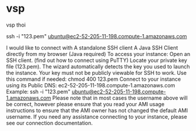 # vsp
vsp thoi


ssh -i "123.pem" ubuntu@ec2-52-205-11-198.compute-1.amazonaws.com



I would like to connect with
A standalone SSH client
A Java SSH Client directly from my browser (Java required)
To access your instance:
Open an SSH client. (find out how to connect using PuTTY)
Locate your private key file (123.pem). The wizard automatically detects the key you used to launch the instance.
Your key must not be publicly viewable for SSH to work. Use this command if needed:
chmod 400 123.pem
Connect to your instance using its Public DNS:
ec2-52-205-11-198.compute-1.amazonaws.com
Example:
ssh -i "123.pem" ubuntu@ec2-52-205-11-198.compute-1.amazonaws.com
Please note that in most cases the username above will be correct, however please ensure that you read your AMI usage instructions to ensure that the AMI owner has not changed the default AMI username.
If you need any assistance connecting to your instance, please see our connection documentation.
